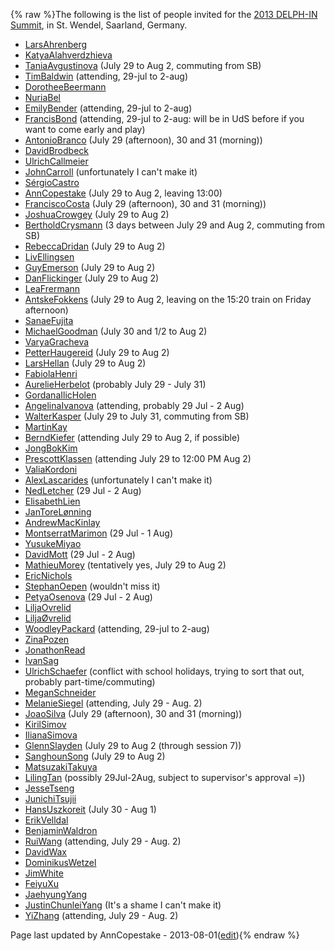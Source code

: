 {% raw %}The following is the list of people invited for the [2013 DELPH-IN
Summit](../SaarlandTop), in St. Wendel, Saarland, Germany.

- [LarsAhrenberg](/LarsAhrenberg)
- [KatyaAlahverdzhieva](/KatyaAlahverdzhieva)
- [TaniaAvgustinova](https://blog.inductorsoftware.com/docsproto/tools/TaniaAvgustinova) (July 29 to Aug 2, commuting
from SB)
- [TimBaldwin](https://blog.inductorsoftware.com/docsproto/tools/TimBaldwin) (attending, 29-jul to 2-aug)
- [DorotheeBeermann](/DorotheeBeermann)
- [NuriaBel](/NuriaBel)
- [EmilyBender](https://blog.inductorsoftware.com/docsproto/tools/EmilyBender) (attending, 29-jul to 2-aug)
- [FrancisBond](https://blog.inductorsoftware.com/docsproto/tools/FrancisBond) (attending, 29-jul to 2-aug: will be in
UdS before if you want to come early and play)
- [AntonioBranco](https://blog.inductorsoftware.com/docsproto/tools/AntonioBranco) (July 29 (afternoon), 30 and 31
(morning))
- [DavidBrodbeck](/DavidBrodbeck)
- [UlrichCallmeier](/UlrichCallmeier)
- [JohnCarroll](https://blog.inductorsoftware.com/docsproto/tools/JohnCarroll) (unfortunately I can't make it)
- [SérgioCastro](/S%C3%A9rgioCastro)
- [AnnCopestake](https://blog.inductorsoftware.com/docsproto/tools/AnnCopestake) (July 29 to Aug 2, leaving 13:00)
- [FranciscoCosta](https://blog.inductorsoftware.com/docsproto/tools/FranciscoCosta) (July 29 (afternoon), 30 and 31
(morning))
- [JoshuaCrowgey](https://blog.inductorsoftware.com/docsproto/tools/JoshuaCrowgey) (July 29 to Aug 2)
- [BertholdCrysmann](https://blog.inductorsoftware.com/docsproto/tools/BertholdCrysmann) (3 days between July 29 and Aug
2, commuting from SB)
- [RebeccaDridan](https://blog.inductorsoftware.com/docsproto/tools/RebeccaDridan) (July 29 to Aug 2)
- [LivEllingsen](/LivEllingsen)
- [GuyEmerson](https://blog.inductorsoftware.com/docsproto/tools/GuyEmerson) (July 29 to Aug 2)
- [DanFlickinger](https://blog.inductorsoftware.com/docsproto/tools/DanFlickinger) (July 29 to Aug 2)
- [LeaFrermann](/LeaFrermann)
- [AntskeFokkens](https://blog.inductorsoftware.com/docsproto/tools/AntskeFokkens) (July 29 to Aug 2, leaving on the
15:20 train on Friday afternoon)
- [SanaeFujita](/SanaeFujita)
- [MichaelGoodman](https://blog.inductorsoftware.com/docsproto/tools/MichaelGoodman) (July 30 and 1/2 to Aug 2)
- [VaryaGracheva](VaryaGracheva)
- [PetterHaugereid](https://blog.inductorsoftware.com/docsproto/tools/PetterHaugereid) (July 29 to Aug 2)
- [LarsHellan](/LarsHellan) (July 29 to Aug 2)
- [FabiolaHenri](/FabiolaHenri)
- [AurelieHerbelot](/AurelieHerbelot) (probably July 29 - July 31)
- [GordanaIlicHolen](/GordanaIlicHolen)
- [AngelinaIvanova](https://blog.inductorsoftware.com/docsproto/tools/AngelinaIvanova) (attending, probably 29 Jul - 2
Aug)
- [WalterKasper](/WalterKasper) (July 29 to July 31, commuting from
SB)
- [MartinKay](/MartinKay)
- [BerndKiefer](https://blog.inductorsoftware.com/docsproto/tools/BerndKiefer) (attending July 29 to Aug 2, if possible)
- [JongBokKim](https://blog.inductorsoftware.com/docsproto/tools/JongBokKim)
- [PrescottKlassen](/PrescottKlassen) (attending July 29 to 12:00 PM
Aug 2)
- [ValiaKordoni](https://blog.inductorsoftware.com/docsproto/tools/ValiaKordoni)
- [AlexLascarides](https://blog.inductorsoftware.com/docsproto/tools/AlexLascarides) (unfortunately I can't make it)
- [NedLetcher](https://blog.inductorsoftware.com/docsproto/tools/NedLetcher) (29 Jul - 2 Aug)
- [ElisabethLien](/ElisabethLien)
- [JanToreLønning](/JanToreL%C3%B8nning)
- [AndrewMacKinlay](/AndrewMacKinlay)
- [MontserratMarimon](/MontserratMarimon) (29 Jul - 1 Aug)
- [YusukeMiyao](/YusukeMiyao)
- [DavidMott](https://blog.inductorsoftware.com/docsproto/tools/DavidMott) (29 Jul - 2 Aug)
- [MathieuMorey](/MathieuMorey) (tentatively yes, July 29 to Aug 2)
- [EricNichols](/EricNichols)
- [StephanOepen](https://blog.inductorsoftware.com/docsproto/tools/StephanOepen) (wouldn't miss it)
- [PetyaOsenova](https://blog.inductorsoftware.com/docsproto/tools/PetyaOsenova) (29 Jul - 2 Aug)
- [LiljaOvrelid](/LiljaOvrelid)
- [LiljaØvrelid](/Lilja%C3%98vrelid)
- [WoodleyPackard](/WoodleyPackard) (attending, 29-jul to 2-aug)
- [ZinaPozen](ZinaPozen)
- [JonathonRead](/JonathonRead)
- [IvanSag](/IvanSag)
- [UlrichSchaefer](https://blog.inductorsoftware.com/docsproto/tools/UlrichSchaefer) (conflict with school holidays,
trying to sort that out, probably part-time/commuting)
- [MeganSchneider](/MeganSchneider)
- [MelanieSiegel](/MelanieSiegel) (attending, July 29 - Aug. 2)
- [JoaoSilva](https://blog.inductorsoftware.com/docsproto/tools/JoaoSilva) (July 29 (afternoon), 30 and 31 (morning))
- [KirilSimov](/KirilSimov)
- [IlianaSimova](/IlianaSimova)
- [GlennSlayden](https://blog.inductorsoftware.com/docsproto/tools/GlennSlayden) (July 29 to Aug 2 (through session 7))
- [SanghounSong](https://blog.inductorsoftware.com/docsproto/tools/SanghounSong) (July 29 to Aug 2)
- [MatsuzakiTakuya](/MatsuzakiTakuya)
- [LilingTan](https://blog.inductorsoftware.com/docsproto/tools/LilingTan) (possibly 29Jul-2Aug, subject to supervisor's
approval =))
- [JesseTseng](https://blog.inductorsoftware.com/docsproto/tools/JesseTseng)
- [JunichiTsujii](/JunichiTsujii)
- [HansUszkoreit](https://blog.inductorsoftware.com/docsproto/tools/HansUszkoreit) (July 30 - Aug 1)
- [ErikVelldal](ErikVelldal)
- [BenjaminWaldron](BenjaminWaldron)
- [RuiWang](/RuiWang) (attending, July 29 - Aug. 2)
- [DavidWax](/DavidWax)
- [DominikusWetzel](DominikusWetzel)
- [JimWhite](JimWhite)
- [FeiyuXu](FeiyuXu)
- [JaehyungYang](/JaehyungYang)
- [JustinChunleiYang](https://blog.inductorsoftware.com/docsproto/tools/JustinChunleiYang) (It's a shame I can't make
it)
- [YiZhang](https://blog.inductorsoftware.com/docsproto/tools/YiZhang) (attending, July 29 - Aug. 2)

Page last updated by AnnCopestake - 2013-08-01([edit](https://github.com/delph-in/docs/wiki/SaarlandParticipants/_edit)){% endraw %}